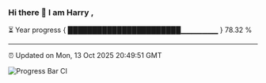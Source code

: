 ### Hi there 👋 I am Harry , 

⏳ Year progress { ███████████████████████▁▁▁▁▁▁▁ } 78.32 %

---

⏰ Updated on Mon, 13 Oct 2025 20:49:51 GMT

![Progress Bar CI](https://github.com/duykhang68/duykhang68/workflows/Progress%20Bar%20CI/badge.svg)
